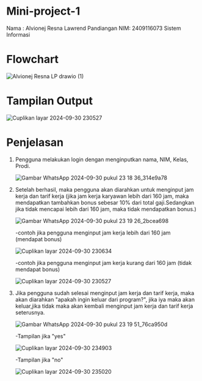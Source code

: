 # Mini-project-1
Nama : Alvionej Resna Lawrend Pandiangan NIM: 2409116073 Sistem Informasi
# Flowchart

![Alvionej Resna LP drawio (1)](https://github.com/user-attachments/assets/d931c438-79f9-425f-a858-c81f2d630729)
# Tampilan Output

![Cuplikan layar 2024-09-30 230527](https://github.com/user-attachments/assets/59e33f72-78a7-4516-b124-5c5a76757fe5)
# Penjelasan
1. Pengguna melakukan login dengan menginputkan nama, NIM, Kelas, Prodi.
   
   ![Gambar WhatsApp 2024-09-30 pukul 23 18 36_314e9a78](https://github.com/user-attachments/assets/134b7974-ce55-47a9-9646-35410b00f5c2)
   
2. Setelah berhasil, maka pengguna akan diarahkan untuk menginput jam kerja dan tarif kerja (jika jam kerja karyawan lebih dari 160 jam, maka mendapatkan tambahkan bonus sebesar 10% dari total gaji.Sedangkan jika tidak mencapai lebih dari 160 jam, maka tidak mendapatkan bonus.)
   
   ![Gambar WhatsApp 2024-09-30 pukul 23 19 26_2bcea698](https://github.com/user-attachments/assets/16de6b6d-7ad6-40d2-8927-c3827d629ea3)

   -contoh jika pengguna menginput jam kerja lebih dari 160 jam (mendapat bonus)
   
   ![Cuplikan layar 2024-09-30 230634](https://github.com/user-attachments/assets/78844acb-3c66-4b8c-a0a0-8d8489754be7)
   
   -contoh jika pengguna menginput jam kerja kurang dari 160 jam (tidak mendapat bonus)
   
   ![Cuplikan layar 2024-09-30 230527](https://github.com/user-attachments/assets/0b88f95d-5e13-49cc-bde0-2beec731f5b0)
   
3. Jika pengguna sudah selesai menginput jam kerja dan tarif kerja, maka akan diarahkan "apakah ingin keluar dari program?", jika iya maka akan keluar,jika tidak maka akan kembali menginput jam kerja dan tarif kerja seterusnya.
   
   ![Gambar WhatsApp 2024-09-30 pukul 23 19 51_76ca950d](https://github.com/user-attachments/assets/b33c5f47-de21-4561-8773-2991cce5c0be)

   -Tampilan jika "yes"
   
   ![Cuplikan layar 2024-09-30 234903](https://github.com/user-attachments/assets/caac7420-4cd2-4110-9c29-1c91e9655599)
   
   -Tampilan jika "no"
   
   ![Cuplikan layar 2024-09-30 235020](https://github.com/user-attachments/assets/e27d902f-3217-4d70-b5ca-ab3ee61efb16)





   

   


